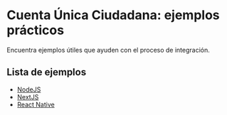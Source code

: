 # Cuenta Única Ciudadana: ejemplos prácticos

Encuentra ejemplos útiles que ayuden con el proceso de integración.

## Lista de ejemplos

- [NodeJS](./nodejs/README.md)
- [NextJS](./nextjs/README.md)
- [React Native](./react-native/README.md)
